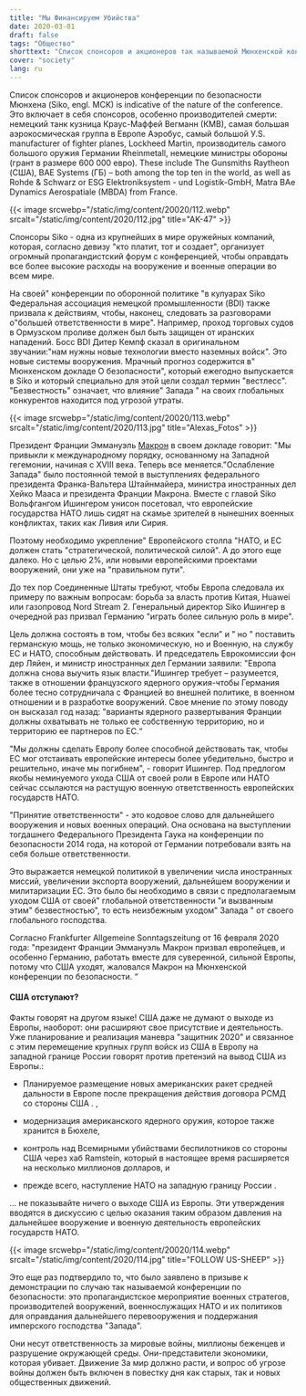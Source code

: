 ```yaml
---
title: "Мы Финансируем Убийства"
date: 2020-03-01
draft: false
tags: "Общество"
shorttext: "Список спонсоров и акционеров так называемой Мюнхенской конференции по безопасности свидетельствует о ее характере."
cover: "society"
lang: ru
---
```


Список спонсоров и акционеров конференции по безопасности Мюнхена (Siko, engl. МСК) is indicative of the nature of the conference. Это включает в себя спонсоров, особенно производителей смерти: немецкий танк кузница Краус-Маффей Вегманн (КМВ), самая большая аэрокосмическая группа в Европе Аэробус, самый большой У.S. manufacturer of fighter planes, Lockheed Martin, производитель самого большого оружия Германии Rheinmetall, немецкие министры обороны (грант в размере 600 000 евро). These include The Gunsmiths Raytheon (США), BAE Systems (ГБ) – both among the top ten in the world, as well as Rohde & Schwarz or ESG Elektroniksystem - und Logistik-GmbH, Matra BAe Dynamics Aerospatiale (MBDA) from France.

{{< image srcwebp="/static/img/content/20020/112.webp" srcalt="/static/img/content/2020/112.jpg" title="AK-47" >}}

Спонсоры Siko - одна из крупнейших в мире оружейных компаний, которая, согласно девизу "кто платит, тот и создает", организует огромный пропагандистский форум с конференцией, чтобы оправдать все более высокие расходы на вооружение и военные операции во всем мире.

На своей" конференции по оборонной политике "в кулуарах Siko Федеральная ассоциация немецкой промышленности (BDI) также призвала к действиям, чтобы, наконец, следовать за разговорами о"большей ответственности в мире". Например, проход торговых судов в Ормузском проливе должен был быть защищен от иранских нападений. Босс BDI Дитер Кемпф сказал в оригинальном звучании:"нам нужны новые технологии вместо наземных войск". Это новые системы вооружения. Мрачный прогноз содержится в" Мюнхенском докладе О безопасности", который ежегодно выпускается в Siko и который специально для этой цели создал термин "вестлесс". "Безвестность" означает, что влияние" Запада " на своих глобальных конкурентов находится под угрозой утраты.

{{< image srcwebp="/static/img/content/20020/113.webp" srcalt="/static/img/content/2020/113.jpg" title="Alexas_Fotos" >}}

Президент Франции Эммануэль [Макрон](https://lv.ambafrance.org/Ambassadors-conference-Speech-by-M-Emmanuel-Macron-President-of-the-Republic "Ambassadors’ conference – Speech by M. Emmanuel Macron, President of the Republic") в своем докладе говорит: "Мы привыкли к международному порядку, основанному на Западной гегемонии, начиная с XVIII века. Теперь все меняется."Ослабление Запада" было постоянной темой в выступлениях федерального президента Франка-Вальтера Штайнмайера, министра иностранных дел Хейко Мааса и президента Франции Макрона. Вместе с главой Siko Вольфгангом Ишингером унисон посетовал, что европейские государства НАТО лишь сидят на скамье зрителей в нынешних военных конфликтах, таких как Ливия или Сирия.

Поэтому необходимо укрепление" Европейского столпа "НАТО, и ЕС должен стать "стратегической, политической силой". А до этого еще далеко. Но с целью 2%, или новыми европейскими проектами вооружений, они уже на "правильном пути".

До тех пор Соединенные Штаты требуют, чтобы Европа следовала их примеру по важным вопросам: борьба за власть против Китая, Huawei или газопровод Nord Stream 2. Генеральный директор Siko Ишингер в очередной раз призвал Германию "играть более сильную роль в мире".

Цель должна состоять в том, чтобы без всяких "если" и " но " поставить германскую мощь, не только экономическую, но и Военную, на службу ЕС и НАТО, способным действовать. И председатель Еврокомиссии фон дер Ляйен, и министр иностранных дел Германии заявили: "Европа должна снова выучить язык власти."Ишингер требует – разумеется, также в отношении французского ядерного оружия-чтобы Германия более тесно сотрудничала с Францией во внешней политике, в военном отношении и в разработке вооружений. Свое мнение по этому поводу он высказал год назад: "варианты ядерного развертывания Франции должны охватывать не только ее собственную территорию, но и территорию ее партнеров по ЕС.“

"Мы должны сделать Европу более способной действовать так, чтобы ЕС мог отстаивать европейские интересы более убедительно, быстро и решительно, иначе мы погибнем", - говорит Ишингер. Под предлогом якобы неминуемого ухода США от своей роли в Европе или НАТО сейчас ссылаются на растущую военную ответственность европейских государств НАТО.

"Принятие ответственности" - это кодовое слово для дальнейшего вооружения и новых военных операций. Она основана на выступлении тогдашнего Федерального Президента Гаука на конференции по безопасности 2014 года, на которой от Германии потребовали взять на себя больше ответственности.

Это выражается немецкой политикой в увеличении числа иностранных миссий, увеличении экспорта вооружений, дальнейшем вооружении и милитаризации ЕС. Это было бы необходимо в связи с предполагаемым уходом США от своей" глобальной ответственности "и вызванным этим" безвестностью", то есть неизбежным уходом" Запада " от своего глобального господства.

Согласно Frankfurter Allgemeine Sonntagszeitung от 16 февраля 2020 года: "президент Франции Эммануэль Макрон призвал европейцев, и особенно Германию, работать вместе для суверенной, сильной Европы, потому что США уходят, жаловался Макрон на Мюнхенской конференции по безопасности. “

#### США отступают?

Факты говорят на другом языке! США даже не думают о выходе из Европы, наоборот: они расширяют свое присутствие и деятельность. Уже планирование и реализация маневра "защитник 2020" и связанное с этим перемещение крупных групп войск из США в Европу на западной границе России говорят против претензий на вывод США из Европы.:

  - Планируемое размещение новых американских ракет средней дальности в Европе после прекращения действия договора РСМД со стороны США . ,

  - модернизация американского ядерного оружия, которое также хранится в Бюхеле,

  - контроль над Всемирными убийствами беспилотников со стороны США через хаб Ramstein, который в настоящее время расширяется на несколько миллионов долларов, и

  - прежде всего, наступление НАТО на западную границу России . 

... не показывайте ничего о выходе США из Европы. Эти утверждения вводятся в дискуссию с целью оказания таким образом давления на дальнейшее вооружение и военную деятельность европейских государств НАТО.

{{< image srcwebp="/static/img/content/20020/114.webp" srcalt="/static/img/content/2020/114.jpg" title="FOLLOW US-SHEEP" >}}

Это еще раз подтвердило то, что было заявлено в призыве к демонстрации по случаю так называемой конференции по безопасности: это пропагандистское мероприятие военных стратегов, производителей вооружений, военнослужащих НАТО и их политиков для оправдания дальнейшего перевооружения и поддержания имперского господства "Запада".

Они несут ответственность за мировые войны, миллионы беженцев и разрушение окружающей среды. Они-представители экономики, которая убивает. Движение За мир должно расти, и вопрос об угрозе войны должен быть включен в повестку дня как старых, так и новых общественных движений.

